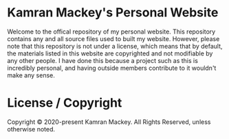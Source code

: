 # Kamran Mackey's Personal Website

Welcome to the offical repository of my personal website. This repository contains any and all
source files used to built my website. However, please note that this repository is not under a
license, which means that by default, the materials listed in this website are copyrighted and
not modifiable by any other people. I have done this because a project such as this is incredibly
personal, and having outside members contribute to it wouldn't make any sense.

# License / Copyright

Copyright © 2020-present Kamran Mackey. All Rights Reserved, unless otherwise noted.

